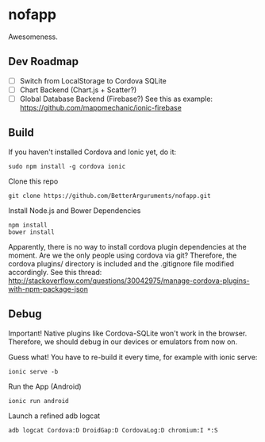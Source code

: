 # nofapp
Awesomeness.

## Dev Roadmap
- [ ] Switch from LocalStorage to Cordova SQLite
- [ ] Chart Backend (Chart.js + Scatter?)
- [ ] Global Database Backend (Firebase?) See this as example: https://github.com/mappmechanic/ionic-firebase

## Build
If you haven't installed Cordova and Ionic yet, do it:
```
sudo npm install -g cordova ionic
```
Clone this repo
```
git clone https://github.com/BetterArguruments/nofapp.git
```
Install Node.js and Bower Dependencies
```
npm install
bower install
```
Apparently, there is no way to install cordova plugin dependencies at the moment. Are we the only people using cordova via git? Therefore, the cordova plugins/ directory is included and the .gitignore file modified accordingly.
See this thread: http://stackoverflow.com/questions/30042975/manage-cordova-plugins-with-npm-package-json

## Debug
Important! Native plugins like Cordova-SQLite won't work in the browser. Therefore, we should debug in our devices or emulators from now on.

Guess what! You have to re-build it every time, for example with ionic serve:
```
ionic serve -b
```
Run the App (Android)
```
ionic run android
```
Launch a refined adb logcat
```
adb logcat Cordova:D DroidGap:D CordovaLog:D chromium:I *:S
```
